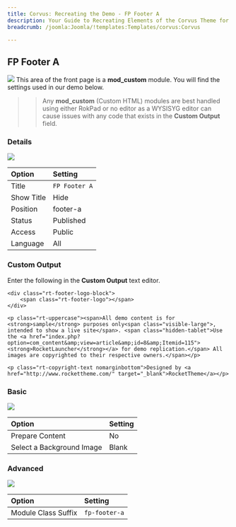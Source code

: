 ```yaml
---
title: Corvus: Recreating the Demo - FP Footer A
description: Your Guide to Recreating Elements of the Corvus Theme for Joomla
breadcrumb: /joomla:Joomla/!templates:Templates/corvus:Corvus

---
```


FP Footer A
----
![][demo]
This area of the front page is a **mod_custom** module. You will find the settings used in our demo below.

>> Any **mod_custom** (Custom HTML) modules are best handled using either RokPad or no editor as a WYSISYG editor can cause issues with any code that exists in the **Custom Output** field.

### Details
![][demo2]

| Option     | Setting       |  
| :--------- | :------------ |  
| Title      | `FP Footer A` |  
| Show Title | Hide          |  
| Position   | footer-a      |  
| Status     | Published     |  
| Access     | Public        |  
| Language   | All           |  

### Custom Output
Enter the following in the **Custom Output** text editor.

~~~
<div class="rt-footer-logo-block">
    <span class="rt-footer-logo"></span>
</div>

<p class="rt-uppercase"><span>All demo content is for <strong>sample</strong> purposes only<span class="visible-large">, intended to show a live site</span>. <span class="hidden-tablet">Use the <a href="index.php?option=com_content&amp;view=article&amp;id=8&amp;Itemid=115"><strong>RocketLauncher</strong></a> for demo replication.</span> All images are copyrighted to their respective owners.</span></p>

<p class="rt-copyright-text nomarginbottom">Designed by <a href="http://www.rockettheme.com/" target="_blank">RocketTheme</a></p>
~~~

### Basic
![][demo3]

| Option                    | Setting |
| :------------------------ | :------ |
| Prepare Content           | No      |
| Select a Background Image | Blank   |

### Advanced
![][demo4]

| Option              | Setting       |  
| :------------------ | :------------ |  
| Module Class Suffix | `fp-footer-a` |  

[demo]: assets/demo_11.jpeg
[demo2]: assets/footer_1.jpeg
[demo3]: assets/footer_2.jpeg
[demo4]: assets/footer_3.jpeg